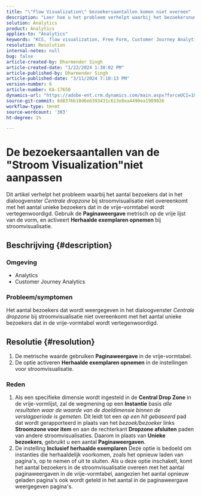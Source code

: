 ```yaml
---
title: "\"Flow Visualization\" bezoekersaantallen komen niet overeen"
description: "Leer hoe u het probleem verhelpt waarbij het bezoekersnummer van de \"Flow Visualization\" niet overeenkomt met het aantal bezoekers in de vrije-vormtabel. De functie Metrische paginaweergave gebruiken."
solution: Analytics
product: Analytics
applies-to: "Analytics"
keywords: "KCS, flow visualization, Free Form, Customer Journey Analytics, match, bezoeker"
resolution: Resolution
internal-notes: null
bug: false
article-created-by: Dharmender Singh
article-created-date: "1/22/2024 1:38:02 PM"
article-published-by: Dharmender Singh
article-published-date: "3/11/2024 7:10:13 PM"
version-number: 6
article-number: KA-17650
dynamics-url: "https://adobe-ent.crm.dynamics.com/main.aspx?forceUCI=1&pagetype=entityrecord&etn=knowledgearticle&id=60433671-2bb9-ee11-a569-6045bd006149"
source-git-commit: 8d8376b10d6e6393431c613e8ea4490ea1989026
workflow-type: tm+mt
source-wordcount: '303'
ht-degree: 1%

---
```


# De bezoekersaantallen van de &quot;Stroom Visualization&quot;niet aanpassen


Dit artikel verhelpt het probleem waarbij het aantal bezoekers dat in het dialoogvenster *Centrale dropzone* bij stroomvisualisatie niet overeenkomt met het aantal unieke bezoekers dat in de vrije-vormtabel wordt vertegenwoordigd. Gebruik de <b>Paginaweergave </b>metrisch op de vrije lijst van de vorm, en activeert <b>Herhaalde exemplaren opnemen</b> bij stroomvisualisatie.

## Beschrijving {#description}


### <b>Omgeving</b>

- Analytics
- Customer Journey Analytics




### <b>Probleem/symptomen</b>

Het aantal bezoekers dat wordt weergegeven in het dialoogvenster *Centrale dropzone* bij stroomvisualisatie niet overeenkomt met het aantal unieke bezoekers dat in de vrije-vormtabel wordt vertegenwoordigd.


## Resolutie {#resolution}


1. De metrische waarde gebruiken <b>Paginaweergave </b>in de vrije-vormtabel.
2. De optie activeren <b>Herhaalde exemplaren opnemen</b> in de instellingen voor stroomvisualisatie.


### Reden

1. Als een specifieke dimensie wordt ingesteld in de <b>Central Drop Zone</b> in de vrije-vormlijst, zal de wegmening op een <b>Instantie</b> basis *alle resultaten waar de waarde van de doeldimensie binnen de verslagperiode is gemeten*. Dit leidt tot een *op een hit gebaseerd* pad dat wordt gerapporteerd in plaats van het *bezoek/bezoeker* links <b>Stroomzone voor item</b> en aan de rechterkant <b>Dropzone afsluiten</b> paden van andere stroomvisualisaties. Daarom in plaats van <b>Unieke bezoekers</b>, gebruikt u een aantal <b>Paginaweergaven</b>.
2. De instelling <b>Inclusief herhaalde exemplaren</b> Deze optie is bedoeld om instanties die herhaaldelijk voorkomen, zoals het opnieuw laden van pagina&#39;s, op te nemen of uit te sluiten. Als u deze optie inschakelt, komt het aantal bezoekers in de stroomvisualisatie overeen met het aantal paginaweergaven in de vrije-vormtabel, aangezien het aantal opnieuw geladen pagina&#39;s ook wordt geteld in het aantal in de paginaweergave weergegeven pagina&#39;s.


